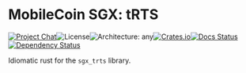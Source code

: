 # MobileCoin SGX: tRTS

[![Project Chat][chat-image]][chat-link]<!--
-->![License][license-image]<!--
-->![Architecture: any][arch-image]<!--
-->[![Crates.io][crate-image]][crate-link]<!--
-->[![Docs Status][docs-image]][docs-link]<!--
-->[![Dependency Status][deps-image]][deps-link]

Idiomatic rust for the `sgx_trts` library.

[chat-image]: https://img.shields.io/discord/844353360348971068?style=flat-square
[chat-link]: https://discord.gg/mobilecoin
[license-image]: https://img.shields.io/crates/l/mc-sgx-trts?style=flat-square
[arch-image]: https://img.shields.io/badge/arch-sgx-red?style=flat-square
[crate-image]: https://img.shields.io/crates/v/mc-sgx-capable.svg?style=flat-square
[crate-link]: https://crates.io/crates/mc-sgx-trts
[docs-image]: https://img.shields.io/docsrs/mc-sgx-trts?style=flat-square
[docs-link]: https://docs.rs/crate/mc-sgx-trts
[deps-image]: https://deps.rs/crate/mc-sgx-trts/0.6.0/status.svg?style=flat-square
[deps-link]: https://deps.rs/crate/mc-sgx-trts/0.6.0
